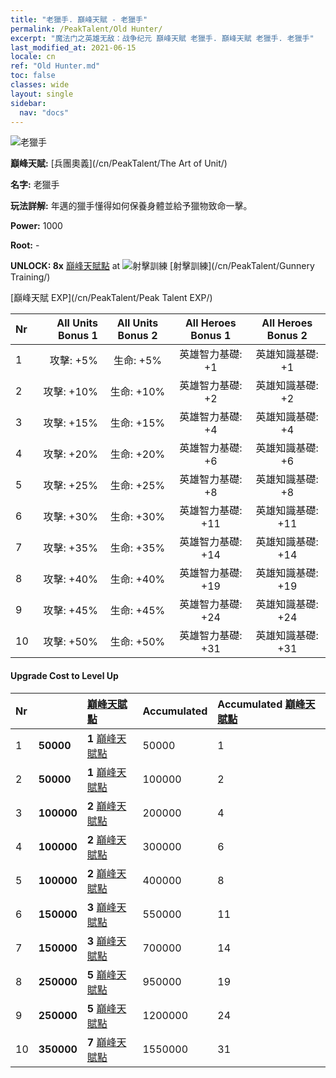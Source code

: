 ```yaml
---
title: "老獵手. 巔峰天賦 - 老獵手"
permalink: /PeakTalent/Old Hunter/
excerpt: "魔法门之英雄无敌：战争纪元 巔峰天賦 老獵手. 巔峰天賦 老獵手. 老獵手"
last_modified_at: 2021-06-15
locale: cn
ref: "Old Hunter.md"
toc: false
classes: wide
layout: single
sidebar:
  nav: "docs"
---
```


  ![老獵手](/images/pt/talent_2010.png)

  **巔峰天賦:** [兵團奧義](/cn/PeakTalent/The Art of Unit/)

  **名字:** 老獵手

  **玩法詳解:** 年邁的獵手懂得如何保養身體並給予獵物致命一擊。

  **Power:** 1000

  **Root:** -

  **UNLOCK: 8x** [巔峰天賦點](/cn/Items/con_934/) at ![射擊訓練](/images/pt/talent_2008.png) [射擊訓練](/cn/PeakTalent/Gunnery Training/)

  [巔峰天賦 EXP](/cn/PeakTalent/Peak Talent EXP/)

  | Nr | All Units Bonus 1 | All Units Bonus 2 | All Heroes Bonus 1 | All Heroes Bonus 2 |
  |:---|--------------:|:-------------:|:-------------:|:-------------:|
  | 1 | 攻擊: +5% | 生命: +5% | 英雄智力基礎: +1 | 英雄知識基礎: +1 |
  | 2 | 攻擊: +10% | 生命: +10% | 英雄智力基礎: +2 | 英雄知識基礎: +2 |
  | 3 | 攻擊: +15% | 生命: +15% | 英雄智力基礎: +4 | 英雄知識基礎: +4 |
  | 4 | 攻擊: +20% | 生命: +20% | 英雄智力基礎: +6 | 英雄知識基礎: +6 |
  | 5 | 攻擊: +25% | 生命: +25% | 英雄智力基礎: +8 | 英雄知識基礎: +8 |
  | 6 | 攻擊: +30% | 生命: +30% | 英雄智力基礎: +11 | 英雄知識基礎: +11 |
  | 7 | 攻擊: +35% | 生命: +35% | 英雄智力基礎: +14 | 英雄知識基礎: +14 |
  | 8 | 攻擊: +40% | 生命: +40% | 英雄智力基礎: +19 | 英雄知識基礎: +19 |
  | 9 | 攻擊: +45% | 生命: +45% | 英雄智力基礎: +24 | 英雄知識基礎: +24 |
  | 10 | 攻擊: +50% | 生命: +50% | 英雄智力基礎: +31 | 英雄知識基礎: +31 |


#### Upgrade Cost to Level Up

  | Nr | <i class="fas fa-coins"/> | [巔峰天賦點](/cn/Items/con_934/) | Accumulated <i class="fas fa-coins"/> | Accumulated [巔峰天賦點](/cn/Items/con_934/) |
  |:---|:--------------|:-------------|:-------------|:-------------|
  | 1 | **50000** | **1** [巔峰天賦點](/cn/Items/con_934/) | 50000 | 1 |
  | 2 | **50000** | **1** [巔峰天賦點](/cn/Items/con_934/) | 100000 | 2 |
  | 3 | **100000** | **2** [巔峰天賦點](/cn/Items/con_934/) | 200000 | 4 |
  | 4 | **100000** | **2** [巔峰天賦點](/cn/Items/con_934/) | 300000 | 6 |
  | 5 | **100000** | **2** [巔峰天賦點](/cn/Items/con_934/) | 400000 | 8 |
  | 6 | **150000** | **3** [巔峰天賦點](/cn/Items/con_934/) | 550000 | 11 |
  | 7 | **150000** | **3** [巔峰天賦點](/cn/Items/con_934/) | 700000 | 14 |
  | 8 | **250000** | **5** [巔峰天賦點](/cn/Items/con_934/) | 950000 | 19 |
  | 9 | **250000** | **5** [巔峰天賦點](/cn/Items/con_934/) | 1200000 | 24 |
  | 10 | **350000** | **7** [巔峰天賦點](/cn/Items/con_934/) | 1550000 | 31 |
